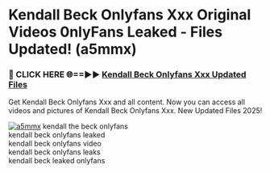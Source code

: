 # Kendall Beck Onlyfans Xxx Original Videos 0nlyFans Leaked - Files Updated! (a5mmx)

<h3>🔴 CLICK HERE 🌐==►► <a href="https://tinyurl.com/2jnfzry5" rel="nofollow">Kendall Beck Onlyfans Xxx Updated Files</a></h3>

Get Kendall Beck Onlyfans Xxx and all content. Now you can access all videos and pictures of Kendall Beck Onlyfans Xxx. New Updated Files 2025!

[![a5mmx](https://i.imgur.com/GyGTBgg.gif)](https://tinyurl.com/2jnfzry5)
kendall the beck onlyfans<br>
kendall beck onlyfans leaked<br>
kendall beck onlyfans video<br>
kendall beck onlyfans leaks<br>
kendall beck leaked onlyfans